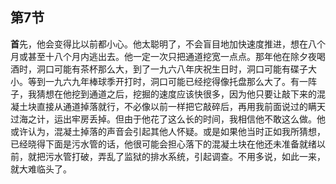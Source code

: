 ## 第7节

<strong>首</strong>先，他会变得比以前都小心。他太聪明了，不会盲目地加快速度推进，想在八个月或甚至十八个月内逃出去。他一定一次只把通道挖宽一点点。那年他在除夕夜喝酒时，洞口可能有茶杯那么大，到了一九六八年庆祝生日时，洞口可能有碟子大小。等到一九六九年棒球季开打时，洞口可能已经挖得像托盘那么大了。有一阵子，我猜想在他挖到通道之后，挖掘的速度应该快很多，因为他只要让敲下来的混凝土块直接从通道掉落就行，不必像以前一样把它敲碎后，再用我前面说过的瞒天过海之计，运出牢房丢掉。但由于他花了这么长的时间，我相信他不敢这么做。他或许认为，混凝土掉落的声音会引起其他人怀疑。或是如果他当时正如我所猜想，已经晓得下面是污水管的话，他很可能会担心落下的混凝土块在他还未准备就绪以前，就把污水管打破，弄乱了监狱的排水系统，引起调查。不用多说，如此一来，就大难临头了。